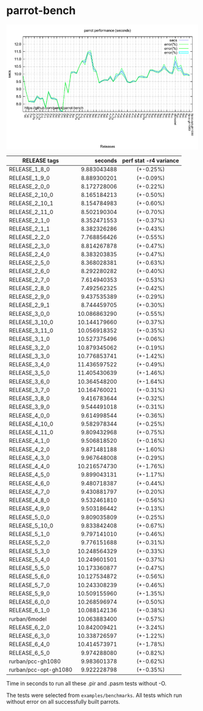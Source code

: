parrot-bench
============

![Curve](parrot-bench-20140701.png)


| RELEASE tags  | seconds       | perf stat -r4 variance |
|---------------|--------------:|:----------------------:|
| RELEASE_1_8_0	|  9.883043488	| (+-0.25%)	|
| RELEASE_1_9_0	|  8.889300201	| (+-0.09%)	|
| RELEASE_2_0_0	|  8.172728006	| (+-0.22%)	|
| RELEASE_2_10_0|  8.165184213	| (+-0.50%)	|
| RELEASE_2_10_1|  8.154784983	| (+-0.60%)	|
| RELEASE_2_11_0|  8.502190304	| (+-0.70%)	|
| RELEASE_2_1_0	|  8.352471553	| (+-0.37%)	|
| RELEASE_2_1_1	|  8.382326286	| (+-0.43%)	|
| RELEASE_2_2_0	|  7.768856426	| (+-0.55%)	|
| RELEASE_2_3_0	|  8.814267878	| (+-0.47%)	|
| RELEASE_2_4_0	|  8.383203835	| (+-0.47%)	|
| RELEASE_2_5_0	|  8.368028381	| (+-0.63%)	|
| RELEASE_2_6_0	|  8.292280282	| (+-0.40%)	|
| RELEASE_2_7_0	|  7.614940353	| (+-0.53%)	|
| RELEASE_2_8_0	|  7.492562325	| (+-0.42%)	|
| RELEASE_2_9_0	|  9.437535389	| (+-0.29%)	|
| RELEASE_2_9_1	|  8.744459705	| (+-0.30%)	|
| RELEASE_3_0_0	| 10.086863290	| (+-0.55%)	|
| RELEASE_3_10_0| 10.144179660	| (+-0.37%)	|
| RELEASE_3_11_0| 10.056918352	| (+-0.35%)	|
| RELEASE_3_1_0	| 10.527375496	| (+-0.06%)	|
| RELEASE_3_2_0	| 10.879345062	| (+-0.19%)	|
| RELEASE_3_3_0	| 10.776853741	| (+-1.42%)	|
| RELEASE_3_4_0	| 11.436597522	| (+-0.49%)	|
| RELEASE_3_5_0	| 11.405430639	| (+-1.46%)	|
| RELEASE_3_6_0	| 10.364548200	| (+-1.64%)	|
| RELEASE_3_7_0	| 10.164760021	| (+-0.31%)	|
| RELEASE_3_8_0	|  9.416783644	| (+-0.32%)	|
| RELEASE_3_9_0	|  9.544491018	| (+-0.31%)	|
| RELEASE_4_0_0	|  9.614998544	| (+-0.36%)	|
| RELEASE_4_10_0|  9.582978344	| (+-0.25%)	|
| RELEASE_4_11_0|  9.809432968	| (+-0.75%)	|
| RELEASE_4_1_0	|  9.506818520	| (+-0.16%)	|
| RELEASE_4_2_0	|  9.871481188	| (+-1.60%)	|
| RELEASE_4_3_0	|  9.967648008	| (+-0.29%)	|
| RELEASE_4_4_0	| 10.216574730	| (+-1.76%)	|
| RELEASE_4_5_0	|  9.899043131	| (+-1.17%)	|
| RELEASE_4_6_0	|  9.480718387	| (+-0.44%)	|
| RELEASE_4_7_0	|  9.430881797	| (+-0.20%)	|
| RELEASE_4_8_0	|  9.532461810	| (+-0.56%)	|
| RELEASE_4_9_0	|  9.503186442	| (+-0.13%)	|
| RELEASE_5_0_0	|  9.809035809	| (+-0.25%)	|
| RELEASE_5_10_0|  9.833842408	| (+-0.67%)	|
| RELEASE_5_1_0	|  9.797141010	| (+-0.46%)	|
| RELEASE_5_2_0	|  9.776151688	| (+-0.31%)	|
| RELEASE_5_3_0	| 10.248564329	| (+-0.33%)	|
| RELEASE_5_4_0	| 10.249601501	| (+-0.37%)	|
| RELEASE_5_5_0	| 10.173360877	| (+-0.47%)	|
| RELEASE_5_6_0	| 10.127534872	| (+-0.56%)	|
| RELEASE_5_7_0	| 10.243308239	| (+-0.46%)	|
| RELEASE_5_9_0	| 10.509155960	| (+-1.35%)	|
| RELEASE_6_0_0	| 10.268596974	| (+-0.50%)	|
| RELEASE_6_1_0	| 10.088142136	| (+-0.38%)	|
| rurban/6model	| 10.063883400	| (+-0.57%)	|
| RELEASE_6_2_0	| 10.842009421	| (+-3.24%)	|
| RELEASE_6_3_0	| 10.338726597	| (+-1.22%)	|
| RELEASE_6_4_0	| 10.414573971	| (+-1.78%)	|
| RELEASE_6_5_0	|  9.974288080	| (+-0.82%)	|
| rurban/pcc-gh1080	   |	9.983601378	| (+-0.62%)	|
| rurban/pcc-opt-gh1080|	9.922228798	| (+-0.35%)	|

Time in seconds to run all these .pir and .pasm tests without -O.

The tests were selected from `examples/benchmarks`. All tests which
run without error on all successfully built parrots.

